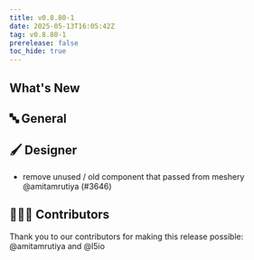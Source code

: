 ```yaml
---
title: v0.8.80-1
date: 2025-05-13T16:05:42Z
tag: v0.8.80-1
prerelease: false
toc_hide: true
---
```


## What's New
## 🔤 General
## 🖌️ Designer

- remove unused / old component that passed from meshery @amitamrutiya (#3646)

## 👨🏽‍💻 Contributors

Thank you to our contributors for making this release possible:
@amitamrutiya and @l5io
